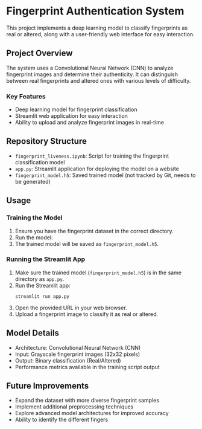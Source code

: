 # Fingerprint Authentication System

This project implements a deep learning model to classify fingerprints as real or altered, along with a user-friendly web interface for easy interaction.

## Project Overview

The system uses a Convolutional Neural Network (CNN) to analyze fingerprint images and determine their authenticity. It can distinguish between real fingerprints and altered ones with various levels of difficulty.

### Key Features

- Deep learning model for fingerprint classification
- Streamlit web application for easy interaction
- Ability to upload and analyze fingerprint images in real-time

## Repository Structure

- `fingerprint_liveness.ipynb`: Script for training the fingerprint classification model
- `app.py`: Streamlit application for deploying the model on a website
- `fingerprint_model.h5`: Saved trained model (not tracked by Git, needs to be generated)

## Usage

### Training the Model

1. Ensure you have the fingerprint dataset in the correct directory.
2. Run the model:
3. The trained model will be saved as `fingerprint_model.h5`.

### Running the Streamlit App

1. Make sure the trained model (`fingerprint_model.h5`) is in the same directory as `app.py`.
2. Run the Streamlit app:
   ```
   streamlit run app.py
   ```
3. Open the provided URL in your web browser.
4. Upload a fingerprint image to classify it as real or altered.

## Model Details

- Architecture: Convolutional Neural Network (CNN)
- Input: Grayscale fingerprint images (32x32 pixels)
- Output: Binary classification (Real/Altered)
- Performance metrics available in the training script output

## Future Improvements

- Expand the dataset with more diverse fingerprint samples
- Implement additional preprocessing techniques
- Explore advanced model architectures for improved accuracy
- Ability to identify the different fingers
